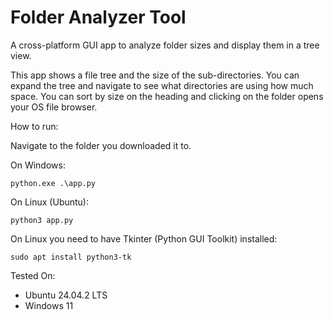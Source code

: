 # Folder Analyzer Tool

A cross-platform GUI app to analyze folder sizes and display them in a tree view.

This app shows a file tree and the size of the sub-directories. You can expand the tree and navigate to see what directories are using how much space. You can sort by size on the heading and clicking on the folder opens your OS file browser.

How to run:

Navigate to the folder you downloaded it to.

On Windows:

<code>python.exe .\app.py</code>

On Linux (Ubuntu):

<code>python3 app.py</code>

On Linux you need to have Tkinter (Python GUI Toolkit) installed:

<code>sudo apt install python3-tk</code>

Tested On:

- Ubuntu 24.04.2 LTS
- Windows 11